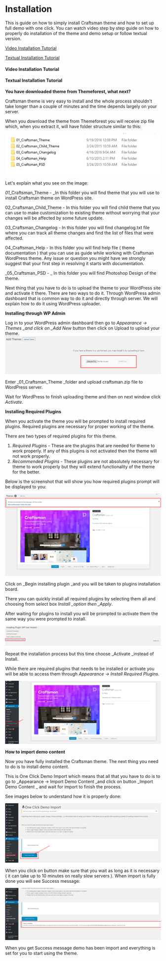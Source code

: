 # Installation

This is guide on how to simply install Craftsman theme and how to set up full demo with one click. You can watch video step by step guide on how to properly do installation of the theme and demo setup or follow textual version.

[Video Installation Tutorial](#video)

[Textual Installation Tutorial](#textual-installation-tutorial)

#### Video Installation Tutorial

#### **Textual Installation Tutorial**

**You have downloaded theme from Themeforest, what next?**

Craftsman theme is very easy to install and the whole process shouldn't take longer than a couple of minutes and the time depends largely on your server.

When you download the theme from Themeforest you will receive zip file which, when you extract it, will have folder structure similar to this:

![](/assets/1.png)

Let's explain what you see on the image:

_01_\_Craftsman\_Theme - \_In this folder you will find theme that you will use to install Craftsman theme on WordPress site.

02\_Craftsman\_Child\_Theme - In this folder you will find child theme that you can use to make customization to existing theme without worrying that your changes will be affected by some future update.

03\_Craftsman\_Changelog - In this folder you will find changelog.txt file where you can track all theme changes and find the list of files that were affected.

04\_Craftsman\_Help - In this folder you will find help file \( theme documentation \) that you can use as guide while working with Craftsman WordPress theme. Any issue or question you might have we strongly suggest that your first step in resolving it starts with documentation.

_05\_Craftsman\_PSD - _ In this folder you will find Photoshop Design of the theme.

Next thing that you have to do is to upload the theme to your WordPress site and activate it there. There are two ways to do it. Through WordPress admin dashboard that is common way to do it and directly through server. We will explain how to do it using WordPress uploader.

**Installing through WP Admin**

Log in to your WordPress admin dashboard then go to _Appearance -&gt; Themes  \_and click on \_Add New_ button then click on Upload to upload your theme. ![](/assets/2.png)

Enter \_01\_Craftsman\_Theme \_folder and upload craftsman.zip file to WordPress server.

Wait for WordPress to finish uploading theme and then on next window click _Activate_.

**Installing Required Plugins**

When you activate the theme you will be prompted to install required plugins. Required plugins are necessary for proper working of the theme.

There are two types of required plugins for this theme.

1. _Required Plugins_ - These are the plugins that are needed for theme to work properly. If any of this plugins is not activated then the theme will not work properly.
2. _Recommended Plugins_ - These plugins are not absolutely necessary for theme to work properly but they will extend functionality of the theme for the better.

Below is the screenshot that will show you how required plugins prompt will be displayed to you:

![](/assets/3.png)

Click on \_Begin installing plugin \_and you will be taken to plugins installation board.

There you can quickly install all required plugins by selecting them all and choosing from select box _Install \_option then \_Apply_.

After waiting for plugins to install you will be prompted to activate them the same way you were prompted to install.

![](/assets/4.png)

Repeat the installation process but this time choose \_Activate \_instead of Install.



While there are required plugins that needs to be installed  or activate you will be able to access them through  _Appearance -&gt; Install Required Plugins._

![](/assets/7.png)



**How to import demo content**

Now you have fully installed the Craftsman theme. The next thing you need to do is to install demo content.

This is One Click Demo Import which means that all that you have to do is to go to _Appearance -&gt; Import Demo Content \_and click on button \_Import Demo Content _ and wait for import to finish the process.

See images below to understand how it is properly done:

![](/assets/5.png)

When you click on button make sure that you wait as long as it is necessary \( it can take up to 10 minutes on really slow servers \). When import is fully done you will see Success message:

![](/assets/6.png)

When you get Success message demo has been import and everything is set for you to start using the theme.

